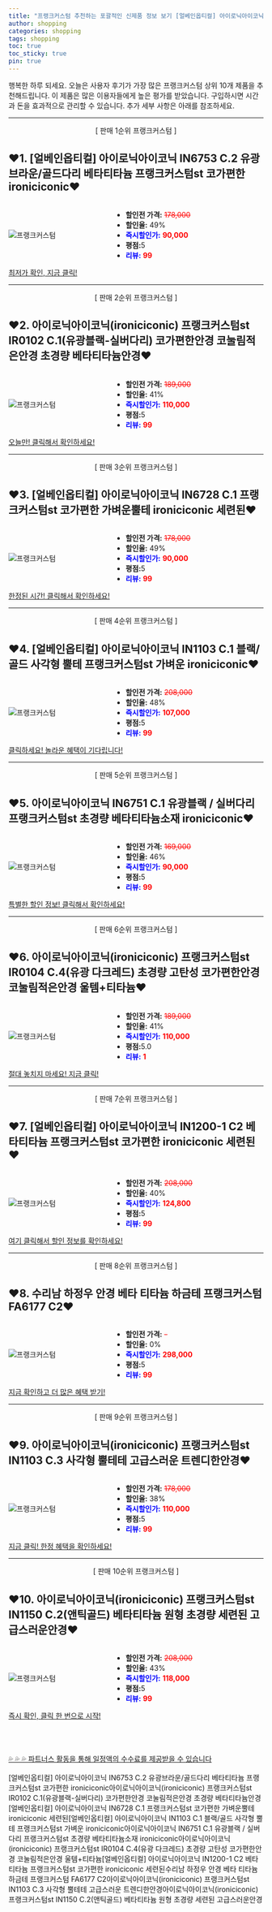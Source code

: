 ```yaml
---
title: "프랭크커스텀 추천하는 포괄적인 신제품 정보 보기 [얼베인옵티컬] 아이로닉아이코닉 IN6753 C.2 유광브라운/골드다리"
author: shopping
categories: shopping
tags: shopping
toc: true
toc_sticky: true
pin: true
---
```

행복한 하루 되세요. 오늘은 사용자 후기가 가장 많은 프랭크커스텀 상위 10개 제품을 추천해드립니다. 이 제품은 많은 이용자들에게 높은 평가를 받았습니다. 구입하시면 시간과 돈을 효과적으로 관리할 수 있습니다. 추가 세부 사항은 아래를 참조하세요.

---
<p class="toplist" style="margin: 0 auto; display: block; width: fit-content;">[ 판매 1순위 프랭크커스텀 ]</p>

<h2><strong>❤️1. [얼베인옵티컬] 아이로닉아이코닉 IN6753 C.2 유광브라운/골드다리 베타티타늄 프랭크커스텀st 코가편한 ironiciconic❤️</strong></h2>

<div style="display: flex; align-items: center;">
    <div style="flex: 0.4;">
        <img src="https://thumbnail6.coupangcdn.com/thumbnails/remote/230x230ex/image/vendor_inventory/f5ff/2214668a5f8494b00240489e8eb0074031929323da39af83f148aaa5162e.jpg" alt="프랭크커스텀" style="max-width: 100%;">
    </div>
    <div style="flex: 0.6; margin-left: 10px;">
        <ul>
            <li><strong>할인전 가격:</strong> <del style="color: red;">178,000</del></li>
            <li><strong>할인율:</strong> 49%</li>
            <li><span style='color:blue'><strong>즉시할인가:</strong></span> <span style='color:red'><strong>90,000</strong></span></li>
            <li><strong>평점:</strong>5</li>
            <li><span style='color:blue'><strong>리뷰:</strong></span> <span style='color:red'><strong>99</strong></span></li>
        </ul>
    </div>
</div>
<div class="center">
    <a href="https://selin100587001.github.io?lptag=AF9450613&subid=githubio&pageKey=8140931153&traceid=V0-153&itemId=23134098743&vendorItemId=90167039949" class="myButton">
        최저가 확인, 지금 클릭!
    </a>
</div>


---
<p class="toplist" style="margin: 0 auto; display: block; width: fit-content;">[ 판매 2순위 프랭크커스텀 ]</p>

<h2><strong>❤️2. 아이로닉아이코닉(ironiciconic) 프랭크커스텀st IR0102 C.1(유광블랙-실버다리) 코가편한안경 코눌림적은안경 초경량 베타티타늄안경❤️</strong></h2>

<div style="display: flex; align-items: center;">
    <div style="flex: 0.4;">
        <img src="https://thumbnail10.coupangcdn.com/thumbnails/remote/230x230ex/image/vendor_inventory/3eba/5bbeb2d5bab04c31987410d77b24dc41cb356c9a859ca3287e0940368ad7.PNG" alt="프랭크커스텀" style="max-width: 100%;">
    </div>
    <div style="flex: 0.6; margin-left: 10px;">
        <ul>
            <li><strong>할인전 가격:</strong> <del style="color: red;">189,000</del></li>
            <li><strong>할인율:</strong> 41%</li>
            <li><span style='color:blue'><strong>즉시할인가:</strong></span> <span style='color:red'><strong>110,000</strong></span></li>
            <li><strong>평점:</strong>5</li>
            <li><span style='color:blue'><strong>리뷰:</strong></span> <span style='color:red'><strong>99</strong></span></li>
        </ul>
    </div>
</div>
<div class="center">
    <a href="https://selin100587001.github.io?lptag=AF9450613&subid=githubio&pageKey=1566341995&traceid=V0-153&itemId=2678332509&vendorItemId=70668854113" class="myButton">
        오늘만! 클릭해서 확인하세요!
    </a>
</div>


---
<p class="toplist" style="margin: 0 auto; display: block; width: fit-content;">[ 판매 3순위 프랭크커스텀 ]</p>

<h2><strong>❤️3. [얼베인옵티컬] 아이로닉아이코닉 IN6728 C.1 프랭크커스텀st 코가편한 가벼운뿔테 ironiciconic 세련된❤️</strong></h2>

<div style="display: flex; align-items: center;">
    <div style="flex: 0.4;">
        <img src="https://thumbnail7.coupangcdn.com/thumbnails/remote/230x230ex/image/vendor_inventory/14ab/f86b8d46a06f2fa9ad41ec231af8c7299a74383943cb3de08ee5e4dcf8a7.jpg" alt="프랭크커스텀" style="max-width: 100%;">
    </div>
    <div style="flex: 0.6; margin-left: 10px;">
        <ul>
            <li><strong>할인전 가격:</strong> <del style="color: red;">178,000</del></li>
            <li><strong>할인율:</strong> 49%</li>
            <li><span style='color:blue'><strong>즉시할인가:</strong></span> <span style='color:red'><strong>90,000</strong></span></li>
            <li><strong>평점:</strong>5</li>
            <li><span style='color:blue'><strong>리뷰:</strong></span> <span style='color:red'><strong>99</strong></span></li>
        </ul>
    </div>
</div>
<div class="center">
    <a href="https://selin100587001.github.io?lptag=AF9450613&subid=githubio&pageKey=7689978087&traceid=V0-153&itemId=20561986074&vendorItemId=87637743601" class="myButton">
        한정된 시간! 클릭해서 확인하세요!
    </a>
</div>


---
<p class="toplist" style="margin: 0 auto; display: block; width: fit-content;">[ 판매 4순위 프랭크커스텀 ]</p>

<h2><strong>❤️4. [얼베인옵티컬] 아이로닉아이코닉 IN1103 C.1 블랙/골드 사각형 뿔테 프랭크커스텀st 가벼운 ironiciconic❤️</strong></h2>

<div style="display: flex; align-items: center;">
    <div style="flex: 0.4;">
        <img src="https://thumbnail7.coupangcdn.com/thumbnails/remote/230x230ex/image/vendor_inventory/97d2/ea521d8cb14772c0b5641ba5f5e50f6fe917e7096f99d1792a30ac6e5283.jpg" alt="프랭크커스텀" style="max-width: 100%;">
    </div>
    <div style="flex: 0.6; margin-left: 10px;">
        <ul>
            <li><strong>할인전 가격:</strong> <del style="color: red;">208,000</del></li>
            <li><strong>할인율:</strong> 48%</li>
            <li><span style='color:blue'><strong>즉시할인가:</strong></span> <span style='color:red'><strong>107,000</strong></span></li>
            <li><strong>평점:</strong>5</li>
            <li><span style='color:blue'><strong>리뷰:</strong></span> <span style='color:red'><strong>99</strong></span></li>
        </ul>
    </div>
</div>
<div class="center">
    <a href="https://selin100587001.github.io?lptag=AF9450613&subid=githubio&pageKey=7979805505&traceid=V0-153&itemId=22135220387&vendorItemId=89181957573" class="myButton">
        클릭하세요! 놀라운 혜택이 기다립니다!
    </a>
</div>


---
<p class="toplist" style="margin: 0 auto; display: block; width: fit-content;">[ 판매 5순위 프랭크커스텀 ]</p>

<h2><strong>❤️5. 아이로닉아이코닉 IN6751 C.1 유광블랙 / 실버다리 프랭크커스텀st 초경량 베타티타늄소재 ironiciconic❤️</strong></h2>

<div style="display: flex; align-items: center;">
    <div style="flex: 0.4;">
        <img src="https://thumbnail6.coupangcdn.com/thumbnails/remote/230x230ex/image/vendor_inventory/8307/f42f5635acc8645d48d5141ffd0661dfeb52f1bf356163acb79f40c8186e.jpg" alt="프랭크커스텀" style="max-width: 100%;">
    </div>
    <div style="flex: 0.6; margin-left: 10px;">
        <ul>
            <li><strong>할인전 가격:</strong> <del style="color: red;">169,000</del></li>
            <li><strong>할인율:</strong> 46%</li>
            <li><span style='color:blue'><strong>즉시할인가:</strong></span> <span style='color:red'><strong>90,000</strong></span></li>
            <li><strong>평점:</strong>5</li>
            <li><span style='color:blue'><strong>리뷰:</strong></span> <span style='color:red'><strong>99</strong></span></li>
        </ul>
    </div>
</div>
<div class="center">
    <a href="https://selin100587001.github.io?lptag=AF9450613&subid=githubio&pageKey=6274861873&traceid=V0-153&itemId=12852707383&vendorItemId=80118136979" class="myButton">
        특별한 할인 정보! 클릭해서 확인하세요!
    </a>
</div>


---
<p class="toplist" style="margin: 0 auto; display: block; width: fit-content;">[ 판매 6순위 프랭크커스텀 ]</p>

<h2><strong>❤️6. 아이로닉아이코닉(ironiciconic) 프랭크커스텀st IR0104 C.4(유광 다크레드) 초경량 고탄성 코가편한안경 코눌림적은안경 울템+티타늄❤️</strong></h2>

<div style="display: flex; align-items: center;">
    <div style="flex: 0.4;">
        <img src="https://thumbnail7.coupangcdn.com/thumbnails/remote/230x230ex/image/vendor_inventory/2b17/2a8e0cef237c8269ccffce34aafd48de551eb5ecc134effc0249ad67a5b3.PNG" alt="프랭크커스텀" style="max-width: 100%;">
    </div>
    <div style="flex: 0.6; margin-left: 10px;">
        <ul>
            <li><strong>할인전 가격:</strong> <del style="color: red;">189,000</del></li>
            <li><strong>할인율:</strong> 41%</li>
            <li><span style='color:blue'><strong>즉시할인가:</strong></span> <span style='color:red'><strong>110,000</strong></span></li>
            <li><strong>평점:</strong>5.0</li>
            <li><span style='color:blue'><strong>리뷰:</strong></span> <span style='color:red'><strong>1</strong></span></li>
        </ul>
    </div>
</div>
<div class="center">
    <a href="https://selin100587001.github.io?lptag=AF9450613&subid=githubio&pageKey=1616063273&traceid=V0-153&itemId=2758583773&vendorItemId=70748488994" class="myButton">
        절대 놓치지 마세요! 지금 클릭!
    </a>
</div>


---
<p class="toplist" style="margin: 0 auto; display: block; width: fit-content;">[ 판매 7순위 프랭크커스텀 ]</p>

<h2><strong>❤️7. [얼베인옵티컬] 아이로닉아이코닉 IN1200-1 C2 베타티타늄 프랭크커스텀st 코가편한 ironiciconic 세련된❤️</strong></h2>

<div style="display: flex; align-items: center;">
    <div style="flex: 0.4;">
        <img src="https://thumbnail6.coupangcdn.com/thumbnails/remote/230x230ex/image/vendor_inventory/d11d/00b4069938604a68ea32bbe524266424e529834fc3ded13c83eacc733721.jpg" alt="프랭크커스텀" style="max-width: 100%;">
    </div>
    <div style="flex: 0.6; margin-left: 10px;">
        <ul>
            <li><strong>할인전 가격:</strong> <del style="color: red;">208,000</del></li>
            <li><strong>할인율:</strong> 40%</li>
            <li><span style='color:blue'><strong>즉시할인가:</strong></span> <span style='color:red'><strong>124,800</strong></span></li>
            <li><strong>평점:</strong>5</li>
            <li><span style='color:blue'><strong>리뷰:</strong></span> <span style='color:red'><strong>99</strong></span></li>
        </ul>
    </div>
</div>
<div class="center">
    <a href="https://selin100587001.github.io?lptag=AF9450613&subid=githubio&pageKey=8129276225&traceid=V0-153&itemId=23083507943&vendorItemId=90116997413" class="myButton">
        여기 클릭해서 할인 정보를 확인하세요!
    </a>
</div>


---
<p class="toplist" style="margin: 0 auto; display: block; width: fit-content;">[ 판매 8순위 프랭크커스텀 ]</p>

<h2><strong>❤️8. 수리남 하정우 안경 베타 티타늄 하금테 프랭크커스텀 FA6177 C2❤️</strong></h2>

<div style="display: flex; align-items: center;">
    <div style="flex: 0.4;">
        <img src="https://thumbnail9.coupangcdn.com/thumbnails/remote/230x230ex/image/vendor_inventory/ab77/82e6e9d4ae97ad40c538ffae3cc83559434beadd3f3174b370c61643cb07.jpg" alt="프랭크커스텀" style="max-width: 100%;">
    </div>
    <div style="flex: 0.6; margin-left: 10px;">
        <ul>
            <li><strong>할인전 가격:</strong> <del style="color: red;">-</del></li>
            <li><strong>할인율:</strong> 0%</li>
            <li><span style='color:blue'><strong>즉시할인가:</strong></span> <span style='color:red'><strong>298,000</strong></span></li>
            <li><strong>평점:</strong>5</li>
            <li><span style='color:blue'><strong>리뷰:</strong></span> <span style='color:red'><strong>99</strong></span></li>
        </ul>
    </div>
</div>
<div class="center">
    <a href="https://selin100587001.github.io?lptag=AF9450613&subid=githubio&pageKey=6812610521&traceid=V0-153&itemId=16120913274&vendorItemId=83317738202" class="myButton">
        지금 확인하고 더 많은 혜택 받기!
    </a>
</div>


---
<p class="toplist" style="margin: 0 auto; display: block; width: fit-content;">[ 판매 9순위 프랭크커스텀 ]</p>

<h2><strong>❤️9. 아이로닉아이코닉(ironiciconic) 프랭크커스텀st IN1103 C.3 사각형 뿔테테 고급스러운 트렌디한안경❤️</strong></h2>

<div style="display: flex; align-items: center;">
    <div style="flex: 0.4;">
        <img src="https://thumbnail6.coupangcdn.com/thumbnails/remote/230x230ex/image/vendor_inventory/af57/4e28ee33ac9243ed097e9e0f4cb4655a018a3eb669781c1a837278236292.PNG" alt="프랭크커스텀" style="max-width: 100%;">
    </div>
    <div style="flex: 0.6; margin-left: 10px;">
        <ul>
            <li><strong>할인전 가격:</strong> <del style="color: red;">178,000</del></li>
            <li><strong>할인율:</strong> 38%</li>
            <li><span style='color:blue'><strong>즉시할인가:</strong></span> <span style='color:red'><strong>110,000</strong></span></li>
            <li><strong>평점:</strong>5</li>
            <li><span style='color:blue'><strong>리뷰:</strong></span> <span style='color:red'><strong>99</strong></span></li>
        </ul>
    </div>
</div>
<div class="center">
    <a href="https://selin100587001.github.io?lptag=AF9450613&subid=githubio&pageKey=1563332643&traceid=V0-153&itemId=2672845901&vendorItemId=70663405660" class="myButton">
        지금 클릭! 한정 혜택을 확인하세요!
    </a>
</div>


---
<p class="toplist" style="margin: 0 auto; display: block; width: fit-content;">[ 판매 10순위 프랭크커스텀 ]</p>

<h2><strong>❤️10. 아이로닉아이코닉(ironiciconic) 프랭크커스텀st IN1150 C.2(앤틱골드) 베타티타늄 원형 초경량 세련된 고급스러운안경❤️</strong></h2>

<div style="display: flex; align-items: center;">
    <div style="flex: 0.4;">
        <img src="https://thumbnail6.coupangcdn.com/thumbnails/remote/230x230ex/image/vendor_inventory/506b/6bd569debd2cd6c3c1afd548a1c2f4fca78bf93ecc89481b5fcfa4c72ab6.jpg" alt="프랭크커스텀" style="max-width: 100%;">
    </div>
    <div style="flex: 0.6; margin-left: 10px;">
        <ul>
            <li><strong>할인전 가격:</strong> <del style="color: red;">208,000</del></li>
            <li><strong>할인율:</strong> 43%</li>
            <li><span style='color:blue'><strong>즉시할인가:</strong></span> <span style='color:red'><strong>118,000</strong></span></li>
            <li><strong>평점:</strong>5</li>
            <li><span style='color:blue'><strong>리뷰:</strong></span> <span style='color:red'><strong>99</strong></span></li>
        </ul>
    </div>
</div>
<div class="center">
    <a href="https://selin100587001.github.io?lptag=AF9450613&subid=githubio&pageKey=1582757129&traceid=V0-153&itemId=2705658612&vendorItemId=87658901738" class="myButton">
        즉시 확인, 클릭 한 번으로 시작!
    </a>
</div>

<br><br><br>[💦 💦 💦 파트너스 활동을 통해 일정액의 수수료를 제공받을 수 있습니다](https://link.coupang.com/a/bcpT2c)<br><br>[얼베인옵티컬] 아이로닉아이코닉 IN6753 C.2 유광브라운/골드다리 베타티타늄 프랭크커스텀st 코가편한 ironiciconic아이로닉아이코닉(ironiciconic) 프랭크커스텀st IR0102 C.1(유광블랙-실버다리) 코가편한안경 코눌림적은안경 초경량 베타티타늄안경[얼베인옵티컬] 아이로닉아이코닉 IN6728 C.1 프랭크커스텀st 코가편한 가벼운뿔테 ironiciconic 세련된[얼베인옵티컬] 아이로닉아이코닉 IN1103 C.1 블랙/골드 사각형 뿔테 프랭크커스텀st 가벼운 ironiciconic아이로닉아이코닉 IN6751 C.1 유광블랙 / 실버다리 프랭크커스텀st 초경량 베타티타늄소재 ironiciconic아이로닉아이코닉(ironiciconic) 프랭크커스텀st IR0104 C.4(유광 다크레드) 초경량 고탄성 코가편한안경 코눌림적은안경 울템+티타늄[얼베인옵티컬] 아이로닉아이코닉 IN1200-1 C2 베타티타늄 프랭크커스텀st 코가편한 ironiciconic 세련된수리남 하정우 안경 베타 티타늄 하금테 프랭크커스텀 FA6177 C2아이로닉아이코닉(ironiciconic) 프랭크커스텀st IN1103 C.3 사각형 뿔테테 고급스러운 트렌디한안경아이로닉아이코닉(ironiciconic) 프랭크커스텀st IN1150 C.2(앤틱골드) 베타티타늄 원형 초경량 세련된 고급스러운안경
